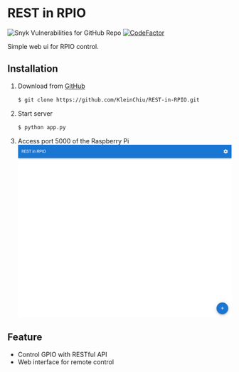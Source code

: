 # REST in RPIO

![Snyk Vulnerabilities for GitHub Repo](https://img.shields.io/snyk/vulnerabilities/github/KleinChiu/REST-in-RPIO)
[![CodeFactor](https://www.codefactor.io/repository/github/kleinchiu/rest-in-rpio/badge)](https://www.codefactor.io/repository/github/kleinchiu/rest-in-rpio)

Simple web ui for RPIO control.

## Installation

1. Download from [GitHub](https://github.com/KleinChiu/REST-in-RPIO)
    ```sh
    $ git clone https://github.com/KleinChiu/REST-in-RPIO.git
    ```
2. Start server
    ```sh
    $ python app.py
    ```
3. Access port 5000 of the Raspberry Pi
    ![](./finish-setup.png)

## Feature

- Control GPIO with RESTful API
- Web interface for remote control